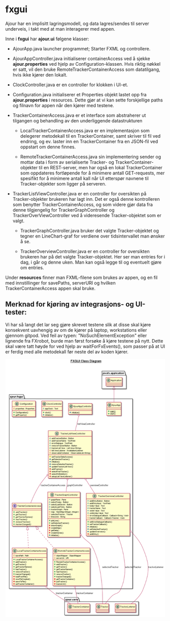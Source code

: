 # fxgui

Ajour har en implisitt lagringsmodell, og data lagres/sendes til server underveis, i takt med at man interagerer med appen.

Inne i **fxgui** har **ajour.ui** følgene klasser: 

- AjourApp.java launcher programmet; Starter FXML og controllere. 

- AjourAppController.java initialiserer containerAccess ved å sjekke **ajour.properties** ved hjelp av Configuration-klassen. 
Hvis riktig nøkkel er satt, vil den bruke RemoteTrackerContainerAccess som datatilgang, hvis ikke kjører den lokalt.

- ClockController.java er en controller for klokken i UI-et.

- Configuration.java initialiserer et Properties objekt lastet opp fra **ajour.properties** i resources.
Dette gjør at vi kan sette forskjellige paths og filnavn for appen når den kjører med testene.

- TrackerContainerAccess.java er et interface som abstraherer ut tilgangen og behandling av den underliggende
datastrukturen

    - LocalTrackerContainerAccess.java er en implementasjon som delegerer metodekall til en TrackerContainer, samt
    skriver til fil ved endring, og ev. laster inn en TrackerContainer fra en JSON-fil ved oppstart om denne finnes.

    - RemoteTrackerContainerAccess.java sin implementering sender og mottar data i form av serialiserte Tracker- og
    TrackerContainer-objekter til en REST-server, men har også en lokal TrackerContainer som oppdateres fortløpende for
    å minimere antall GET-requests, mer spesifikt for å minimere antall kall når UI etterspør navnene til Tracker-objekter
    som ligger på serveren.
    
- TrackerListViewController.java er en controller for oversikten på Tracker-objekter brukeren har lagt inn. Det er også
denne kontrolleren som benytter TrackerContainerAccess, og som videre gjør data fra denne tilgjengelig for TrackerGraphController
og TrackerOverViewController ved å videresende Tracker-objektet som er valgt.

    - TrackerGraphController.java bruker det valgte Tracker-objektet og tegner en LineChart-graf for verdiene over tidsintervallet man ønsker å se. 

    - TrackerOverviewController.java er en controller for oversikten brukeren har på det valgte Tracker-objektet.
    Her ser man entries for i dag, i går og denne uken. Man kan også legge til og eventuelt gjøre om entries. 


Under **resources** finner man FXML-filene som brukes av appen, og en fil med innstillinger for savePaths, serverURI og hvilken
TrackerContainerAccess appen skal bruke.


## Merknad for kjøring av integrasjons- og UI-tester:
Vi har så langt det lar seg gjøre skrevet testene slik at disse skal kjøre konsekvent uavhengig av om
de kjører på laptop, workstations eller gjennom gitpod. Ved feil av typen: "NoSuchElementException" eller
lignende fra FXrobot, burde man først forsøke å kjøre testene på nytt. Dette skal være tatt høyde
for ved hjelp av waitForFxEvents(), som passer på at UI er ferdig med alle metodekall før neste del av koden
kjører.


![Klassediagram](../../documentation/UML/ClassDiagrams/fxguiClassDiagram.png)
